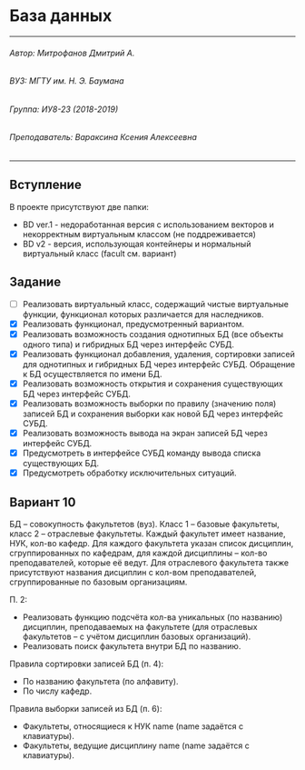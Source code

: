 # База данных 
---
###### Автор: Митрофанов Дмитрий А.
###### ВУЗ: МГТУ им. Н. Э. Баумана
###### Группа: ИУ8-23 (2018-2019)
###### Преподаватель: Вараксина Ксения Алексеевна
---
## Вступление 

В проекте присутствуют две папки:
* BD ver.1 - недоработанная версия с использованием векторов и некорректным виртуальным классом (не поддреживается)
* ВD v2 - версия, использующая контейнеры и нормальный виртуальный класс (facult см. вариант)

## Задание
- [ ] Реализовать виртуальный класс, содержащий чистые виртуальные функции, функционал
которых различается для наследников.
- [X] Реализовать функционал, предусмотренный вариантом.
- [X] Реализовать возможность создания однотипных БД (все объекты одного типа) и гибридных
БД через интерфейс СУБД.
- [X] Реализовать функционал добавления, удаления, сортировки записей для однотипных и
гибридных БД через интерфейс СУБД. Обращение к БД осуществляется по имени БД.
- [X] Реализовать возможность открытия и сохранения существующих БД через интерфейс
СУБД.
- [X] Реализовать возможность выборки по правилу (значению поля) записей БД и сохранения
выборки как новой БД через интерфейс СУБД.
- [X] Реализовать возможность вывода на экран записей БД через интерфейс СУБД.
- [X] Предусмотреть в интерфейсе СУБД команду вывода списка существующих БД.
- [X] Предусмотреть обработку исключительных ситуаций.

## Вариант 10
БД – совокупность факультетов (вуз). Класс 1 – базовые факультеты, класс 2 – отраслевые факультеты. Каждый
факультет имеет название, НУК, кол-во кафедр. Для каждого факультета указан список дисциплин, сгруппированных
по кафедрам, для каждой дисциплины – кол-во преподавателей, которые её ведут. Для отраслевого факультета также
присутствуют названия дисциплин с кол-вом преподавателей, сгруппированные по базовым организациям.

П. 2:

* Реализовать функцию подсчёта кол-ва уникальных (по названию) дисциплин, преподаваемых на факультете
(для отраслевых факультетов – с учётом дисциплин базовых организаций).
* Реализовать поиск факультета внутри БД по названию.

Правила сортировки записей БД (п. 4):

* По названию факультета (по алфавиту).
* По числу кафедр.

Правила выборки записей из БД (п. 6):

* Факультеты, относящиеся к НУК name (name задаётся с клавиатуры).
* Факультеты, ведущие дисциплину name (name задаётся с клавиатуры).

